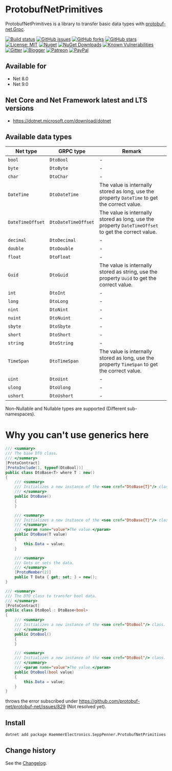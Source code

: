 ProtobufNetPrimitives
====================================

ProtobufNetPrimitives is a library to transfer basic data types with [protobuf-net.Grpc](https://github.com/protobuf-net/protobuf-net.Grpc).

[![Build status](https://ci.appveyor.com/api/projects/status/q89qcgvtb45fcri0?svg=true)](https://ci.appveyor.com/project/SeppPenner/protobufnetprimitives)
[![GitHub issues](https://img.shields.io/github/issues/SeppPenner/ProtobufNetPrimitives.svg)](https://github.com/SeppPenner/ProtobufNetPrimitives/issues)
[![GitHub forks](https://img.shields.io/github/forks/SeppPenner/ProtobufNetPrimitives.svg)](https://github.com/SeppPenner/ProtobufNetPrimitives/network)
[![GitHub stars](https://img.shields.io/github/stars/SeppPenner/ProtobufNetPrimitives.svg)](https://github.com/SeppPenner/ProtobufNetPrimitives/stargazers)
[![License: MIT](https://img.shields.io/badge/License-MIT-blue.svg)](https://raw.githubusercontent.com/SeppPenner/ProtobufNetPrimitives/master/License.txt)
[![Nuget](https://img.shields.io/badge/ProtobufNetPrimitives-Nuget-brightgreen.svg)](https://www.nuget.org/packages/HaemmerElectronics.SeppPenner.ProtobufNetPrimitives/)
[![NuGet Downloads](https://img.shields.io/nuget/dt/HaemmerElectronics.SeppPenner.ProtobufNetPrimitives.svg)](https://www.nuget.org/packages/HaemmerElectronics.SeppPenner.ProtobufNetPrimitives/)
[![Known Vulnerabilities](https://snyk.io/test/github/SeppPenner/ProtobufNetPrimitives/badge.svg)](https://snyk.io/test/github/SeppPenner/ProtobufNetPrimitives)
[![Gitter](https://badges.gitter.im/ProtobufNetPrimitives/community.svg)](https://gitter.im/ProtobufNetPrimitives/community?utm_source=badge&utm_medium=badge&utm_campaign=pr-badge)
[![Blogger](https://img.shields.io/badge/Follow_me_on-blogger-orange)](https://franzhuber23.blogspot.de/)
[![Patreon](https://img.shields.io/badge/Patreon-F96854?logo=patreon&logoColor=white)](https://patreon.com/SeppPennerOpenSourceDevelopment)
[![PayPal](https://img.shields.io/badge/PayPal-00457C?logo=paypal&logoColor=white)](https://paypal.me/th070795)

## Available for
* Net 8.0
* Net 9.0

## Net Core and Net Framework latest and LTS versions
* https://dotnet.microsoft.com/download/dotnet

## Available data types

|Net type|GRPC type|Remark|
|-|-|-|
|`bool`|`DtoBool`|-|
|`byte`|`DtoByte`|-|
|`char`|`DtoChar`|-|
|`DateTime`|`DtoDateTime`|The value is internally stored as long, use the property `DateTime` to get the correct value.|
|`DateTimeOffset`|`DtoDateTimeOffset`|The value is internally stored as long, use the property `DateTimeOffset` to get the correct value.|
|`decimal`|`DtoDecimal`|-|
|`double`|`DtoDouble`|-|
|`float`|`DtoFloat`|-|
|`Guid`|`DtoGuid`|The value is internally stored as string, use the property `Uuid` to get the correct value.|
|`int`|`DtoInt`|-|
|`long`|`DtoLong`|-|
|`nint`|`DtoNint`|-|
|`nuint`|`DtoNuint`|-|
|`sbyte`|`DtoSbyte`|-|
|`short`|`DtoShort`|-|
|`string`|`DtoString`|-|
|`TimeSpan`|`DtoTimeSpan`|The value is internally stored as long, use the property `TimeSpan` to get the correct value.|
|`uint`|`DtoUint`|-|
|`ulong`|`DtoUlong`|-|
|`ushort`|`DtoUshort`|-|

Non-Nullable and Nullable types are supported (Different sub-namespaces).

# Why you can't use generics here

```csharp
/// <summary>
/// The base DTO class.
/// </summary>
[ProtoContract]
[ProtoInclude(1, typeof(DtoBool))]
public class DtoBase<T> where T : new()
{
    /// <summary>
    /// Initializes a new instance of the <see cref="DtoBase{T}"/> class.
    /// </summary>
    public DtoBase()
    {
    }

    /// <summary>
    /// Initializes a new instance of the <see cref="DtoBase{T}"/> class.
    /// </summary>
    /// <param name="value">The value.</param>
    public DtoBase(T value)
    {
        this.Data = value;
    }

    /// <summary>
    /// Gets or sets the data.
    /// </summary>
    [ProtoMember(2)]
    public T Data { get; set; } = new();
}

/// <summary>
/// The DTO class to transfer bool data.
/// </summary>
[ProtoContract]
public class DtoBool : DtoBase<bool>
{
    /// <summary>
    /// Initializes a new instance of the <see cref="DtoBool"/> class.
    /// </summary>
    public DtoBool()
    {
    }

    /// <summary>
    /// Initializes a new instance of the <see cref="DtoBool"/> class.
    /// </summary>
    /// <param name="value">The value.</param>
    public DtoBool(bool value)
    {
        this.Data = value;
    }
}
```

throws the error subscribed under https://github.com/protobuf-net/protobuf-net/issues/829 (Not resolved yet).

## Install

```bash
dotnet add package HaemmerElectronics.SeppPenner.ProtobufNetPrimitives
```

Change history
--------------

See the [Changelog](https://github.com/SeppPenner/ProtobufNetPrimitives/blob/master/Changelog.md).